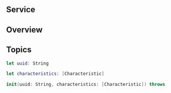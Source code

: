 ## Service

## Overview



## Topics

```swift
let uuid: String
```

```swift
let characteristics: [Characteristic]
```

```swift
init(uuid: String, characteristics: [Characteristic]) throws
```
